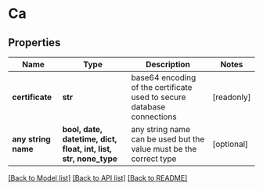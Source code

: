 # Ca


## Properties
Name | Type | Description | Notes
------------ | ------------- | ------------- | -------------
**certificate** | **str** | base64 encoding of the certificate used to secure database connections | [readonly] 
**any string name** | **bool, date, datetime, dict, float, int, list, str, none_type** | any string name can be used but the value must be the correct type | [optional]

[[Back to Model list]](../README.md#documentation-for-models) [[Back to API list]](../README.md#documentation-for-api-endpoints) [[Back to README]](../README.md)


